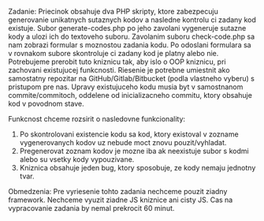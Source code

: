 Zadanie:
Priecinok obsahuje dva PHP skripty, ktore zabezpecuju generovanie unikatnych sutaznych kodov a nasledne kontrolu ci zadany kod existuje.
Subor generate-codes.php po jeho zavolani vygeneruje sutazne kody a ulozi ich do textoveho suboru. Zavolanim suboru check-code.php sa nam zobrazi formular s moznostou zadania kodu. Po odoslani formulara sa v rovnakom subore skontroluje ci zadany kod je platny alebo nie.
Potrebujeme prerobit tuto kniznicu tak, aby islo o OOP kniznicu, pri zachovani existujucej funkcnosti.
Riesenie je potrebne umiestnit ako samostatny repozitar na GitHub/Gitlab/Bitbucket (podla vlastneho vyberu) s pristupom pre nas.
Upravy existujuceho kodu musia byt v samostnanom commite/commitoch, oddelene od inicializacneho commitu, ktory obsahuje kod v povodnom stave.

Funkcnost chceme rozsirit o nasledovne funkcionality:
1. Po skontrolovani existencie kodu sa kod, ktory existoval v zozname vygenerovanych kodov uz nebude moct znovu pouzit/vyhladat.
2. Pregenerovat zoznam kodov je mozne iba ak neexistuje subor s kodmi alebo su vsetky kody vypouzivane.
3. Kniznica obsahuje jeden bug, ktory sposobuje, ze kody nemaju jednotny tvar.

Obmedzenia:
Pre vyriesenie tohto zadania nechceme pouzit ziadny framework.
Nechceme vyuzit ziadne JS kniznice ani cisty JS.
Cas na vypracovanie zadania by nemal prekrocit 60 minut.